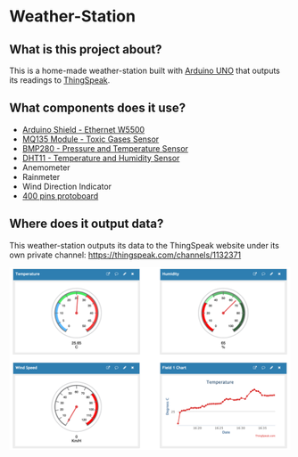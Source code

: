 # Weather-Station

## What is this project about?

This is a home-made weather-station built with [Arduino UNO](https://store.arduino.cc/usa/arduino-uno-rev3) that outputs its readings to [ThingSpeak](https://thingspeak.com/).

## What components does it use?

* [Arduino Shield - Ethernet W5500](https://www.robocore.net/shields-arduino/arduino-shield-ethernet-w5500/)
* [MQ135 Module - Toxic Gases Sensor](https://www.robocore.net/sensor-gas/modulo-sensor-de-gases-toxicos-mq-135/)
* [BMP280 - Pressure and Temperature Sensor](https://www.robocore.net/sensor-ambiente/sensor-de-pressao-e-temperatura-bmp280/)
* [DHT11 - Temperature and Humidity Sensor](https://www.robocore.net/sensor-ambiente/sensor-de-temperatura-dht11/)
* Anemometer
* Rainmeter
* Wind Direction Indicator
* [400 pins protoboard](https://www.robocore.net/protoboard/protoboard-400-pontos/)

## Where does it output data?

This weather-station outputs its data to the ThingSpeak website under its own private channel:
https://thingspeak.com/channels/1132371

<p align="center">
  <img src="img/channel_overview.png">
</p>
